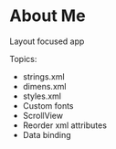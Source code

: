 # About Me

Layout focused app

Topics:
- strings.xml
- dimens.xml
- styles.xml
- Custom fonts
- ScrollView
- Reorder xml attributes
- Data binding